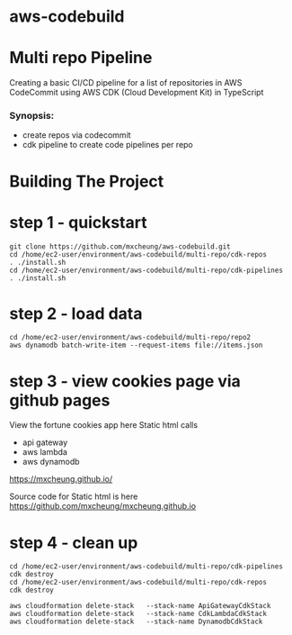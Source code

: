 # aws-codebuild

# Multi repo Pipeline


Creating a basic CI/CD pipeline for a list of repositories in AWS CodeCommit using AWS CDK (Cloud Development Kit) in TypeScript

### Synopsis: 
- create repos via codecommit
- cdk pipeline to create code pipelines per repo


Building The Project
================
  
# step 1 - quickstart

```
git clone https://github.com/mxcheung/aws-codebuild.git
cd /home/ec2-user/environment/aws-codebuild/multi-repo/cdk-repos
. ./install.sh
cd /home/ec2-user/environment/aws-codebuild/multi-repo/cdk-pipelines
. ./install.sh

```

# step 2 - load data

```
cd /home/ec2-user/environment/aws-codebuild/multi-repo/repo2
aws dynamodb batch-write-item --request-items file://items.json

```



# step 3 - view cookies page via github pages
View the fortune cookies app here
Static html calls 
   * api gateway
   * aws lambda
   * aws dynamodb
     

https://mxcheung.github.io/

Source code for Static html is here https://github.com/mxcheung/mxcheung.github.io


# step 4 - clean up
```
cd /home/ec2-user/environment/aws-codebuild/multi-repo/cdk-pipelines
cdk destroy
cd /home/ec2-user/environment/aws-codebuild/multi-repo/cdk-repos
cdk destroy

aws cloudformation delete-stack   --stack-name ApiGatewayCdkStack
aws cloudformation delete-stack   --stack-name CdkLambdaCdkStack
aws cloudformation delete-stack   --stack-name DynamodbCdkStack

```
